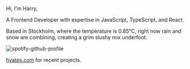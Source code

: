 Hi, I'm Harry,

A Frontend Developer with expertise in JavaScript, TypeScript, and React.

<!-- WEATHER_START -->
Based in Stockholm, where the temperature is 0.85°C, right now rain and snow are combining, creating a grim slushy mix underfoot.
<!-- WEATHER_END -->

<p align="left">
  <a>
    <img src="https://spotify-github-profile.vercel.app/api/view?uid=bigbello&cover_image=true&theme=natemoo-re&show_offline=true&background_color=121212&interchange=false&bar_color=53b14f&bar_color_cover=false" alt="spotify-github-profile">
  </a>
</p>

[hyates.com](http://hyates.com) for recent projects.





